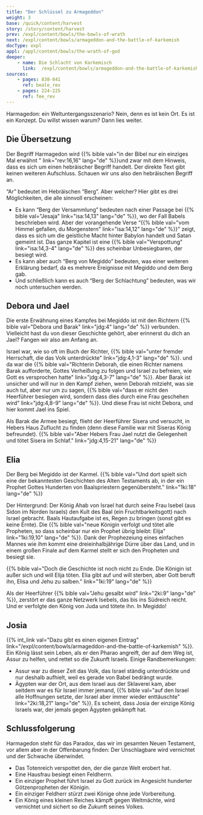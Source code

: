 ```yaml
---
title: "Der Schlüssel zu Armageddon"
weight: 3
base: /quick/content/harvest
story: /story/content/harvest
prev: /expl/content/bowls/the-bowls-of-wrath
next: /expl/content/bowls/armageddon-and-the-battle-of-karkemish
docType: expl
appl: /appl/content/bowls/the-wrath-of-god
deeper:
    - name: Die Schlacht von Karkemisch
      link:  /expl/content/bowls/armageddon-and-the-battle-of-karkemish
sources: 
    - pages: 838-841
      ref: beale_rev
    - pages: 224-225
      ref: fee_rev
---
```


Harmagedon: ein Weltuntergangsszenario? Nein, denn es ist kein Ort. Es ist ein Konzept. Du willst wissen warum? Dann lies weiter.

## Die Übersetzung

<a name="8763"></a>
Der Begriff Harmagedon wird {{% bible val="in der Bibel nur ein einziges Mal erwähnt " link="rev:16,16" lang="de" %}}und zwar mit dem Hinweis, dass es sich um einen hebräischer Begriff handelt. Der direkte Text gibt keinen weiteren Aufschluss. Schauen wir uns also den hebräischen Begriff an.

“Ar” bedeutet im Hebräischen “Berg”. Aber welcher? Hier gibt es drei Möglichkeiten, die alle sinnvoll erscheinen:

- Es kann “Berg der Versammlung” bedeuten nach einer Passage bei {{% bible val="Jesaja" link="isa:14,13" lang="de" %}}, wo der Fall Babels beschrieben wird. Aber der vorangehende Verse “{{% bible val="vom Himmel gefallen, du Morgenstern" link="isa:14,12" lang="de" %}}” zeigt, dass es sich um die geistliche Macht hinter Babylon handelt und Satan gemeint ist. Das ganze Kapitel ist eine {{% bible val="Verspottung" link="isa:14,3-4" lang="de" %}} des scheinbar Unbesiegbaren, der besiegt wird.
- Es kann aber auch “Berg von Megiddo” bedeuten, was einer weiteren Erklärung bedarf, da es mehrere Ereignisse mit Megiddo und dem Berg gab.
- Und schließlich kann es auch “Berg der Schlachtung” bedeuten, was wir noch untersuchen werden.

## Debora und Jael

<a name="adae"></a>
Die erste Erwähnung eines Kampfes bei Megiddo ist mit den Richtern {{% bible val="Debora und Barak" link="jdg:4" lang="de" %}} verbunden. Vielleicht hast du von dieser Geschichte gehört, aber erinnerst du dich an Jael? Fangen wir also am Anfang an.

Israel war, wie so oft im Buch der Richter, {{% bible val="unter fremder Herrschaft, die das Volk unterdrückte" link="jdg:4,1-3" lang="de" %}}. und da war die {{% bible val="Richterin Deborah, die einen Richter namens Barak aufforderte, Gottes Verheißung zu folgen und Israel zu befreien, wie Gott es versprochen hatte" link="jdg:4,3-7" lang="de" %}}. Aber Barak ist unsicher und will nur in den Kampf ziehen, wenn Deborah mitzieht, was sie auch tut, aber nur um zu sagen, {{% bible val="dass er nicht den Heerführer besiegen wird, sondern dass dies durch eine Frau geschehen wird" link="jdg:4,8-9" lang="de" %}}. Und diese Frau ist nicht Debora, und hier kommt Jael ins Spiel.

Als Barak die Armee besiegt, flieht der Heerführer Sisera und versucht, in Hebers Haus Zuflucht zu finden (denn diese Familie war mit Siseras König befreundet). {{% bible val="Aber Hebers Frau Jael nutzt die Gelegenheit und tötet Sisera im Schlaf." link="jdg:4,15-21" lang="de" %}}

## Elia

<a name="5f7a"></a>
Der Berg bei Megiddo ist der Karmel. {{% bible val="Und dort spielt sich eine der bekanntesten Geschichten des Alten Testaments ab, in der ein Prophet Gottes Hunderten von Baalspriestern gegenübersteht." link="1ki:18" lang="de" %}}

Der Hintergrund: Der König Ahab von Israel hat durch seine Frau Isebel (aus Sidon im Norden Israels) den Kult des Baal (ein Fruchtbarkeitsgott) nach Israel gebracht. Baals Hautaufgabe ist es, Regen zu bringen (sonst gibt es keine Ernte). Die {{% bible val="neue Königin verfolgt und tötet alle Propheten, so dass scheinbar nur ein Prophet übrig bleibt: Elija" link="1ki:19,10" lang="de" %}}. Dank der Prophezeiung eines einfachen Mannes wie ihm kommt eine dreieinhalbjährige Dürre über das Land, und in einem großen Finale auf dem Karmel stellt er sich den Propheten und besiegt sie.

{{% bible val="Doch die Geschichte ist noch nicht zu Ende. Die Königin ist außer sich und will Elija töten. Elia gibt auf und will sterben, aber Gott beruft ihn, Elisa und Jehu zu salben." link="1ki:19" lang="de" %}}

Als der Heerführer {{% bible val="Jehu gesalbt wird" link="2ki:9" lang="de" %}}, zerstört er das ganze Netzwerk Isebels, das bis ins Südreich reicht. Und er verfolgte den König von Juda und tötete ihn. In Megiddo!

## Josia

<a name="2a48"></a>
{{% int_link val="Dazu gibt es einen eigenen Eintrag" link="/expl/content/bowls/armageddon-and-the-battle-of-karkemish" %}}. Ein König lässt sein Leben, als er den Pharao angreift, der auf dem Weg ist, Assur zu helfen, und rettet so die Zukunft Israels. Einige Randbemerkungen:

- Assur war zu dieser Zeit das Volk, das Israel ständig unterdrückte und nur deshalb aufhielt, weil es gerade von Babel bedrängt wurde.
- Ägypten war der Ort, aus dem Israel aus der Sklaverei kam, aber seitdem war es für Israel immer jemand, {{% bible val="auf den Israel alle Hoffnungen setzte, der Israel aber immer wieder enttäuschte" link="2ki:18,21" lang="de" %}}. Es scheint, dass Josia der einzige König Israels war, der jemals gegen Ägypten gekämpft hat.

## Schlussfolgerung

<a name="6c2d"></a>
Harmagedon steht für das Paradox, das wir im gesamten Neuen Testament, vor allem aber in der Offenbarung finden: Der Unschlagbare wird vernichtet und der Schwache überwindet.

- Das Totenreich verspottet den, der die ganze Welt erobert hat.
- Eine Hausfrau besiegt einen Feldherrn.
- Ein einziger Prophet führt Israel zu Gott zurück im Angesicht hunderter Götzenpropheten der Königin.
- Ein einziger Feldherr stürzt zwei Könige ohne jede Vorbereitung.
- Ein König eines kleinen Reiches kämpft gegen Weltmächte, wird vernichtet und sichert so die Zukunft seines Volkes.
